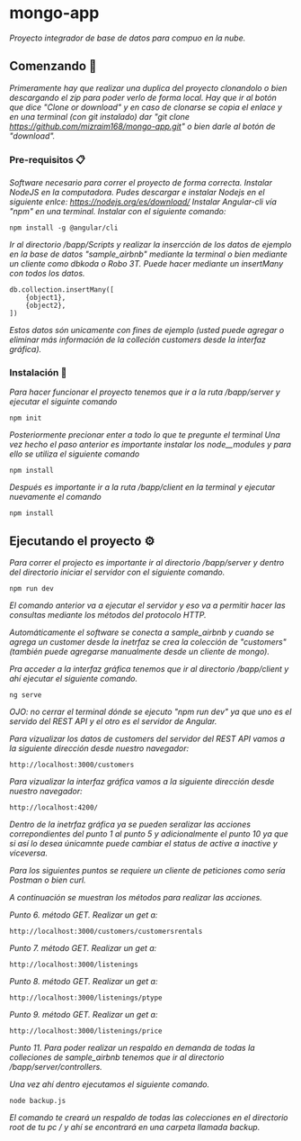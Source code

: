 # mongo-app
_Proyecto integrador de base de datos para compuo en la nube._

## Comenzando 🚀
_Primeramente hay que realizar una duplica del proyecto clonandolo o bien descargando el zip para poder verlo de forma local. Hay que ir al botón que dice "Clone or download" y en caso de clonarse se copia el enlace y en una terminal (con git instalado) dar "git clone https://github.com/mizraim168/mongo-app.git" o bien darle al botón de "download"._

### Pre-requisitos 📋
_Software necesario para correr el proyecto de forma correcta._
_Instalar NodeJS en la computadora. Pudes descargar e instalar Nodejs en el siguiente enlce: https://nodejs.org/es/download/_
_Instalar Angular-cli vía "npm" en una terminal. Instalar con el siguiente comando:_
```
npm install -g @angular/cli
```
_Ir al directorio /bapp/Scripts y realizar la insercción de los datos de ejemplo en la base de datos "sample_airbnb" mediante la terminal o bien mediante un cliente como dbkoda o Robo 3T. Puede hacer mediante un insertMany con todos los datos._ 

```
db.collection.insertMany([
    {object1},
    {object2},
])
```
_Estos datos són unicamente con fines de ejemplo (usted puede agregar o eliminar más información de la colleción customers desde la interfaz gráfica)._
### Instalación 🔧
_Para hacer funcionar el proyecto tenemos que ir a la ruta /bapp/server y ejecutar el siguinte comando_
```
npm init
```
_Posteriormente precionar enter a todo lo que te pregunte el terminal_
_Una vez hecho el paso anterior es importante instalar los node__modules y para ello se utiliza el siguiente comando_
```
npm install
```
_Después es importante ir a la ruta /bapp/client en la terminal y ejecutar nuevamente el comando_
```
npm install
```

## Ejecutando el proyecto ⚙️
_Para correr el projecto es importante ir al directorio /bapp/server y dentro del directorio iniciar el servidor con el siguiente comando._
```
npm run dev
```
_El comando anterior va a ejecutar el servidor y eso va a permitir hacer las consultas mediante los métodos del protocolo HTTP._

_Automáticamente el software se conecta a sample_airbnb y cuando se agrega un customer desde la inetrfaz se crea la colección de "customers" (también puede agregarse manualmente desde un cliente de mongo)._

_Pra acceder a la interfaz gráfica tenemos que ir al directorio /bapp/client y ahí ejecutar el siguiente comando._
```
ng serve
```
_OJO: no cerrar el terminal dónde se ejecuto "npm run dev" ya que uno es el servido del REST API y el otro es el servidor de Angular._

_Para vizualizar los datos de customers del servidor del REST API vamos a la siguiente dirección desde nuestro navegador:_

```
http://localhost:3000/customers
```

_Para vizualizar la interfaz gráfica vamos a la siguiente dirección desde nuestro navegador:_

```
http://localhost:4200/
```

_Dentro de la inetrfaz gráfica ya se pueden seralizar las acciones correpondientes del punto 1 al punto 5 y adicionalmente el punto 10 ya que si así lo desea únicamnte puede cambiar el status de active a inactive y viceversa._

_Para los siguientes puntos se requiere un cliente de peticiones como sería Postman o bien curl._

_A continuación se muestran los métodos para realizar las acciones._

_Punto 6._
_método GET._
_Realizar un get a:_
```
http://localhost:3000/customers/customersrentals
```
_Punto 7._
_método GET._
_Realizar un get a:_
```
http://localhost:3000/listenings
```
_Punto 8._
_método GET._
_Realizar un get a:_
```
http://localhost:3000/listenings/ptype
```
_Punto 9._
_método GET._
_Realizar un get a:_
```
http://localhost:3000/listenings/price
```

_Punto 11._
_Para poder realizar un respaldo en demanda de todas la colleciones de sample_airbnb tenemos que ir al directorio /bapp/server/controllers._

_Una vez ahí dentro ejecutamos el siguiente comando._
```
node backup.js 
```
_El comando te creará un respaldo de todas las colecciones en el directorio root de tu pc / y ahí se encontrará en una carpeta llamada backup._